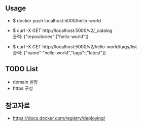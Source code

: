 ## Usage

- $ docker push localhost:5000/hello-world

- $ curl -X GET http://localhost:5000/v2/_catalog  
출력: {"repositories":["hello-world"]}

- $ curl -X GET http://localhost:5000/v2/hello-world/tags/list  
출력: {"name":"hello-world","tags":["latest"]}

## TODO List

- domain 설정  
- https 구성

## 참고자료 

- https://docs.docker.com/registry/deploying/